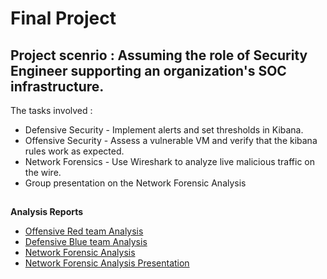 # Final Project

Project scenrio : Assuming the role of Security Engineer supporting an organization's SOC infrastructure.
-
The tasks involved :
- Defensive Security - Implement alerts and set thresholds in Kibana.
- Offensive Security - Assess a vulnerable VM and verify that the kibana rules work as expected.
- Network Forensics - Use Wireshark to analyze live malicious traffic on the wire.
- Group presentation on the Network Forensic Analysis 

##

**Analysis Reports**

- [Offensive Red team Analysis](https://github.com/chaitanyasugathan/Cybersecurity/blob/master/NetworkForensics/Red%20Team%20-%20Summary%20of%20Operations.pdf)
- [Defensive Blue team Analysis](https://github.com/chaitanyasugathan/Cybersecurity/blob/master/NetworkForensics/Blue%20Team%20-%20Summary%20of%20Operations.pdf)
- [Network Forensic Analysis](https://github.com/chaitanyasugathan/Cybersecurity/blob/master/NetworkForensics/Network%20Forensic%20Analysis%20Report.pdf)
- [Network Forensic Analysis Presentation](https://github.com/chaitanyasugathan/Cybersecurity/blob/master/NetworkForensics/Network%20Presentation.pdf)

